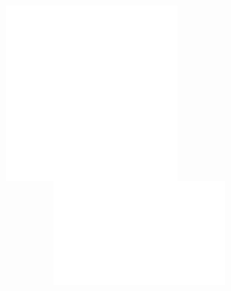 <a>
  <img align="left" width="395" src="./metrics_left.svg"/>
  <img align="right" width="395" src="./metrics_right.svg"/>
</a>
